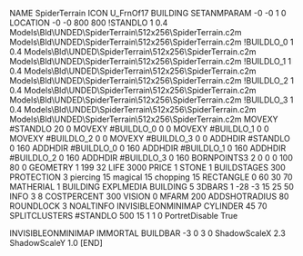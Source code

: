 NAME SpiderTerrain
ICON U_FrnOf17
BUILDING
SETANMPARAM -0 -0 1 0
LOCATION -0 -0 800 800
!STANDLO      1 0.4 Models\Bld\UNDED\SpiderTerrain\512x256\SpiderTerrain.c2m Models\Bld\UNDED\SpiderTerrain\512x256\SpiderTerrain.c2m 
!BUILDLO_0    1 0.4 Models\Bld\UNDED\SpiderTerrain\512x256\SpiderTerrain.c2m Models\Bld\UNDED\SpiderTerrain\512x256\SpiderTerrain.c2m 
!BUILDLO_1    1 0.4 Models\Bld\UNDED\SpiderTerrain\512x256\SpiderTerrain.c2m Models\Bld\UNDED\SpiderTerrain\512x256\SpiderTerrain.c2m 
!BUILDLO_2    1 0.4 Models\Bld\UNDED\SpiderTerrain\512x256\SpiderTerrain.c2m Models\Bld\UNDED\SpiderTerrain\512x256\SpiderTerrain.c2m 
!BUILDLO_3    1 0.4 Models\Bld\UNDED\SpiderTerrain\512x256\SpiderTerrain.c2m Models\Bld\UNDED\SpiderTerrain\512x256\SpiderTerrain.c2m 
MOVEXY #STANDLO    20 0
MOVEXY #BUILDLO_0  0 0
MOVEXY #BUILDLO_1  0 0
MOVEXY #BUILDLO_2  0 0
MOVEXY #BUILDLO_3  0 0
ADDHDIR #STANDLO 0 160
ADDHDIR #BUILDLO_0 0 160
ADDHDIR #BUILDLO_1 0 160
ADDHDIR #BUILDLO_2 0 160
ADDHDIR #BUILDLO_3 0 160
BORNPOINTS3 2 0 0 0 100 80 0
GEOMETRY 1 199 32
LIFE     3000
PRICE 1 STONE 1
BUILDSTAGES 300
PROTECTION 3 piercing 15 magical 15 chopping 15
RECTANGLE    0 60 30 70
MATHERIAL 1 BUILDING
EXPLMEDIA BUILDING 5
3DBARS 1 -28 -3 15 25 50
INFO 3 8
COSTPERCENT 300
VISION 0
MFARM 200
ADDSHOTRADIUS 80
ROUNDLOCK 3
NOALTINFO
INVISIBLEONMINIMAP
CYLINDER 45 70
SPLITCLUSTERS #STANDLO 500 15 1 1 0
PortretDisable True

INVISIBLEONMINIMAP
IMMORTAL
BUILDBAR -3 0 3 0
ShadowScaleX 2.3
ShadowScaleY 1.0
[END]
